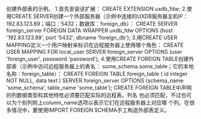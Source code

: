 创建外部表的示例。
1.首先安装该扩展：
CREATE EXTENSION uxdb_fdw;
2.使用CREATE  SERVER创建一个外部服务器（示例中连接的UXDB服务器主机IP：
192.83.123.89；端口：5432；数据库：foreign_db）：
CREATE SERVER foreign_server
        FOREIGN DATA WRAPPER uxdb_fdw
        OPTIONS (host '192.83.123.89', port '5432', dbname 'foreign_db');
3.用CREATE USER MAPPING定义一个用户映射来标识在远程服务器上使用哪个角色：
CREATE USER MAPPING FOR local_user
        SERVER foreign_server
        OPTIONS (user 'foreign_user', password 'password');
4.使用CREATE FOREIGN TABLE创建外部表（示例中访问远程服务器上的表名：
some_schema.some_table；它的本地名称：foreign_table）：
CREATE FOREIGN TABLE foreign_table (
        id integer NOT NULL,
        data text
)
        SERVER foreign_server
        OPTIONS (schema_name 'some_schema', table_name 'some_table');
CREATE  FOREIGN  TABLE中声明的列数据类型和其他特性必须要匹配实际的远程表。列名
也必须匹配，不过也可以为个别列附上column_name选项以表示它们在远程服务器上对应哪
个列。在很多情况中，要使用IMPORT FOREIGN SCHEMA手工构造外部表定义。